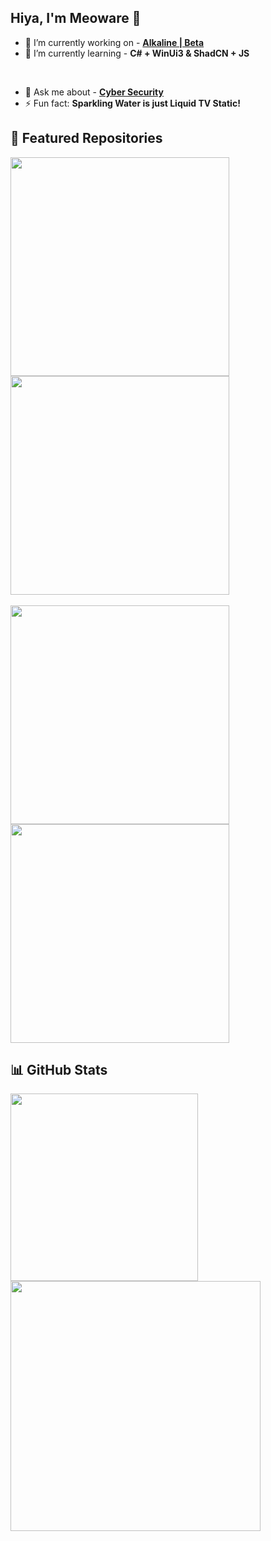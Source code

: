 ## Hiya, I'm Meoware 👋

- 🔭 I’m currently working on - **[Alkaline | Beta](https://atomix.one/alkaline)**
- 🌱 I’m currently learning - **C# + WinUi3  &  ShadCN + JS**
<br>

- 💬 Ask me about - **[Cyber Security](https://discord.gg/rrb9hDky29)**
- ⚡ Fun fact: **Sparkling Water is just Liquid TV Static!**


## 🚀 Featured Repositories

<p dir="auto">
  <a href="https://github.com/meowarex/Sapphire-Player">
    <img align="left" src="https://github-readme-stats.vercel.app/api/pin/?username=meowarex&repo=Sapphire-Player&icon_color=FF0097&bg_color=22001B&theme=dark" width="350" style="margin-right: 10px;">
  </a>
  <a href="https://github.com/meowarex/Alkaline-GTK">
    <img align="left" src="https://github-readme-stats.vercel.app/api/pin/?username=meowarex&repo=Alkaline-GTK&icon_color=FF0097&bg_color=22001B&theme=dark" width="350">
  </a>
  <br clear="left" />
  
  <br clear="left" />
    <a href="https://github.com/meowarex/TobiiTile">
    <img align="left" src="https://github-readme-stats.vercel.app/api/pin/?username=meowarex&repo=TobiiTile&icon_color=FF0097&bg_color=22001B&theme=dark" width="350">
  </a>
  <a href="https://github.com/meowarex/Seafile-Theme">
    <img align="left" src="https://github-readme-stats.vercel.app/api/pin/?username=meowarex&repo=Seafile-Theme&icon_color=FF0097&bg_color=22001B&theme=dark" width="350">
  </a>
</p>

<br clear="left" />

## 📊 GitHub Stats

<p dir="auto">
  <a href="https://github.com/search?q=owner%3AA-T-O-M-I-X+language%3AVue+&type=code">
    <img align="left" src="http://23.27.6.132:9000/top-langs/?username=A-T-O-M-I-X&langs_count=8&hide=css,scss,html,php,ejs&title_color=ffffff&text_color=c9cacc&icon_color=FF0097&bg_color=22001B&layout=compact" width="300" style="margin-right: 40px;">
  </a>
  
  <a href="https://atomix.one">
    <img align="left" src="http://23.27.6.132:9000/?username=A-T-O-M-I-X&count_private=true&show_icons=true&hide_title=true&include_all_commits=true&theme=dark&icon_color=FF0097&bg_color=22001B" width="400">
  </a>
</p>

<br clear="left" />
